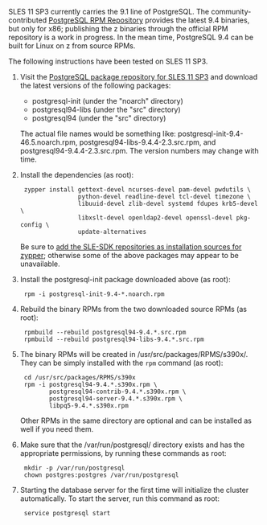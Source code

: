 SLES 11 SP3 currently carries the 9.1 line of PostgreSQL. The community-contributed [PostgreSQL RPM Repository](http://yum.postgresql.org/) provides the latest 9.4 binaries, but only for x86; publishing the z binaries through the official RPM repository is a work in progress. In the mean time, PostgreSQL 9.4 can be built for Linux on z from source RPMs.

The following instructions have been tested on SLES 11 SP3.

1. Visit the [PostgreSQL package repository for SLES 11 SP3](http://download.opensuse.org/repositories/server:/database:/postgresql/SLE_11_SP3/) and download the latest versions of the following packages:

    - postgresql-init (under the "noarch" directory)
    - postgresql94-libs (under the "src" directory)
    - postgresql94 (under the "src" directory)

   The actual file names would be something like: postgresql-init-9.4-46.5.noarch.rpm, postgresql94-libs-9.4.4-2.3.src.rpm, and postgresql94-9.4.4-2.3.src.rpm. The version numbers may change with time.

2. Install the dependencies (as root):

        zypper install gettext-devel ncurses-devel pam-devel pwdutils \
                       python-devel readline-devel tcl-devel timezone \
                       libuuid-devel zlib-devel systemd fdupes krb5-devel \
                       libxslt-devel openldap2-devel openssl-devel pkg-config \
                       update-alternatives

   Be sure to [add the SLE-SDK repositories as installation sources for zypper](https://www.novell.com/support/kb/doc.php?id=7015337); otherwise some of the above packages may appear to be unavailable.

3. Install the postgresql-init package downloaded above (as root):

        rpm -i postgresql-init-9.4-*.noarch.rpm

4. Rebuild the binary RPMs from the two downloaded source RPMs (as root):

        rpmbuild --rebuild postgresql94-9.4.*.src.rpm
        rpmbuild --rebuild postgresql94-libs-9.4.*.src.rpm

5. The binary RPMs will be created in /usr/src/packages/RPMS/s390x/. They can be simply installed with the `rpm` command (as root):

        cd /usr/src/packages/RPMS/s390x
        rpm -i postgresql94-9.4.*.s390x.rpm \
               postgresql94-contrib-9.4.*.s390x.rpm \
               postgresql94-server-9.4.*.s390x.rpm \
               libpq5-9.4.*.s390x.rpm

   Other RPMs in the same directory are optional and can be installed as well if you need them.

6. Make sure that the /var/run/postgresql/ directory exists and has the appropriate permissions, by running these commands as root:

        mkdir -p /var/run/postgresql
        chown postgres:postgres /var/run/postgresql

7. Starting the database server for the first time will initialize the cluster automatically. To start the server, run this command as root:

        service postgresql start